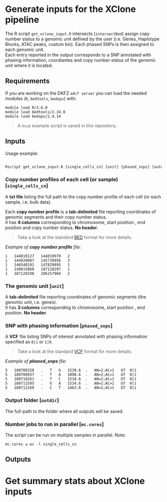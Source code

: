 # Generate inputs for the XClone pipeline

The R script `get_xclone_input.R` intersects (`intersectBed`) assign copy number status to a genomic unit defined by the user (i.e. Genes, Haplotype Blocks, ATAC peaks, custom bin). Each phased SNPs is then assigned to each genomic unit.<br/>
Each entry reported in the output corresponds to a SNP annotated with phasing information, coordiantes and copy number status of the genomic unit where it is located. 

## Requirements

If you are working on the DKFZ `odcf server` you can load the needed modules (`R`, `bedtools`, `bedops`) with:
```
module load R/3.6.0  
module load bedtools/2.24.0
module load bedops/2.4.14
```
> A `bsub` example script is saved in this repository.  

## Inputs

Usage example:
```R

Rscript get_xclone_input.R [single_cells_cn] [unit] [phased_snps] [outdir] [mc.cores]

```

### Copy number profiles of each cell (or sample) [`single_cells_cn`]
A **txt file** listing the full path to the copy number profile of each cell (or each sample, i.e. bulk data).

Each **copy number profile** is a **tab-delimited** file reporting coordinates of genomic segments and their copy number status.<br/>
It has **4 columns** corresponding to chromosome, start position , end position and copy number status. **No header**.<br/>
> Take a look at the standard [BED](http://genome.ucsc.edu/FAQ/FAQformat#format1) format for more details.

*Example of **copy number profile** file:*
```
1	144010127	144019970	2
1	144920087	145739956	3
1	146540101	147829895	1
1	149815060	187128297	1
1	187128298	206257984	2
```
### The genomic unit [`unit`]
A **tab-delimited** file reporting coordinates of genomic segments (the genomic unit, i.e. genes).<br/>
It has **3 columns** corresponding to chromosome, start position , end position. **No header**.

### SNP with phasing information [`phased_snps`]
A **VCF** file listing SNPs of interest annotated with phasing information specified as `0|1` or `1|0`.
> Take a look at the standard [VCF]((https://samtools.github.io/hts-specs/VCFv4.2.pdf)) format for more details.

*Example of **phased_snps** file:*
```
5	180708328	.	T	G	1539.6	.	AN=2;AC=1	GT	0|1
5	180708937	.	T	A	1098.6	.	AN=2;AC=1	GT	0|1
5	180710261	.	T	C	1518.6	.	AN=2;AC=1	GT	0|1
5	180711595	.	G	A	1534.6	.	AN=2;AC=1	GT	0|1
5	180712169	.	C	T	1463.6	.	AN=2;AC=1	GT	0|1
```

### Output folder [`outdir`]
The full-path to the folder where all outputs will be saved.

### Number jobs to run in parallel [`mc.cores`] 
The script can be run on multiple samples in parallel.
Note:
```
mc.cores ≤ wc -l single_cells_cn
```
## Outputs

# Get summary stats about XClone inputs

